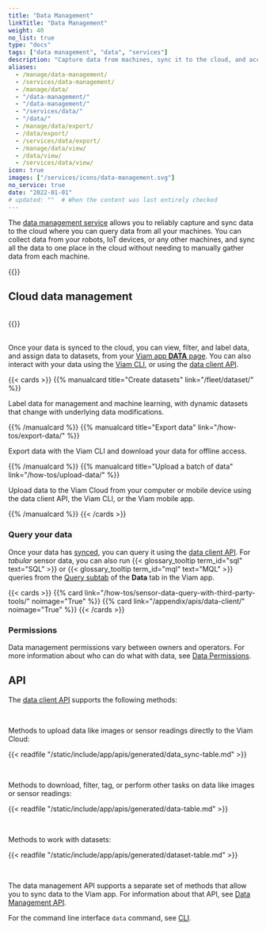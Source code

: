 ```yaml
---
title: "Data Management"
linkTitle: "Data Management"
weight: 40
no_list: true
type: "docs"
tags: ["data management", "data", "services"]
description: "Capture data from machines, sync it to the cloud, and access it and train image classification and object detection models on the data."
aliases:
  - /manage/data-management/
  - /services/data-management/
  - /manage/data/
  - "/data-management/"
  - "/data-management/"
  - "/services/data/"
  - "/data/"
  - /manage/data/export/
  - /data/export/
  - /services/data/export/
  - /manage/data/view/
  - /data/view/
  - /services/data/view/
icon: true
images: ["/services/icons/data-management.svg"]
no_service: true
date: "2022-01-01"
# updated: ""  # When the content was last entirely checked
---
```


The [data management service](/services/data/) allows you to reliably capture and sync data to the cloud where you can query data from all your machines.
You can collect data from your robots, IoT devices, or any other machines, and sync all the data to one place in the cloud without needing to manually gather data from each machine.

{{<youtube embed_url="https://www.youtube-nocookie.com/embed/J0NNiQD0ocQ">}}

## Cloud data management

<br>
{{<imgproc src="/architecture/data-flow.svg" resize="x1100" declaredimensions=true alt="Data flowing from local disk to cloud to the Viam app, SDKs, and MQL and SQL queries." class="imgzoom">}}
<br><br>

Once your data is synced to the cloud, you can view, filter, and label data, and assign data to datasets, from your [Viam app **DATA** page](https://app.viam.com/data/view).
You can also interact with your data using the [Viam CLI](/cli/#data), or using the [data client API](/appendix/apis/data-client/).

<!-- markdownlint-disable-file MD034 -->

{{< cards >}}
{{% manualcard title="Create datasets" link="/fleet/dataset/" %}}

Label data for management and machine learning, with dynamic datasets that change with underlying data modifications.

{{% /manualcard %}}
{{% manualcard title="Export data" link="/how-tos/export-data/" %}}

Export data with the Viam CLI and download your data for offline access.

{{% /manualcard %}}
{{% manualcard title="Upload a batch of data" link="/how-tos/upload-data/" %}}

Upload data to the Viam Cloud from your computer or mobile device using the data client API, the Viam CLI, or the Viam mobile app.

{{% /manualcard %}}
{{< /cards >}}

### Query your data

Once your data has [synced](/services/data/), you can query it using the [data client API](/appendix/apis/data-client/).
For _tabular_ sensor data, you can also run {{< glossary_tooltip term_id="sql" text="SQL" >}} or {{< glossary_tooltip term_id="mql" text="MQL" >}} queries from the [Query subtab](https://app.viam.com/data/query) of the **Data** tab in the Viam app.

{{< cards >}}
{{% card link="/how-tos/sensor-data-query-with-third-party-tools/" noimage="True" %}}
{{% card link="/appendix/apis/data-client/" noimage="True" %}}
{{< /cards >}}

### Permissions

Data management permissions vary between owners and operators.
For more information about who can do what with data, see [Data Permissions](/cloud/rbac/#data-and-machine-learning).

## API

The [data client API](/appendix/apis/data-client/) supports the following methods:

<br>

Methods to upload data like images or sensor readings directly to the Viam Cloud:

{{< readfile "/static/include/app/apis/generated/data_sync-table.md" >}}

<br>

Methods to download, filter, tag, or perform other tasks on data like images or sensor readings:

{{< readfile "/static/include/app/apis/generated/data-table.md" >}}

<br>

Methods to work with datasets:

{{< readfile "/static/include/app/apis/generated/dataset-table.md" >}}

<br>

The data management API supports a separate set of methods that allow you to sync data to the Viam app.
For information about that API, see [Data Management API](/appendix/apis/services/data/).

For the command line interface `data` command, see [CLI](/cli/#data).
